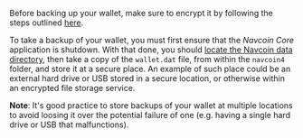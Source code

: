Before backing up your wallet, make sure to encrypt it by following the steps outlined [here](#encrypt-wallet).  

To take a backup of your wallet, you must first ensure that the *Navcoin Core* application is shutdown. With that done, you should [locate the Navcoin data directory](#locate-data), then take a copy of the `wallet.dat` file, from within the `navcoin4` folder, and store it at a secure place. An example of such place could be an external hard drive or USB stored in a secure location, or otherwise within an encrypted file storage service.

**Note**: It's good practice to store backups of your wallet at multiple locations to avoid loosing it over the potential failure of one (e.g. having a single hard drive or USB that malfunctions).
